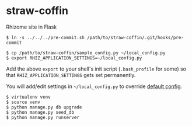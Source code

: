 straw-coffin
============

Rhizome site in Flask

```$ ln -s ../../../pre-commit.sh /path/to/straw-coffin/.git/hooks/pre-commit```

```
$ cp /path/to/straw-coffin/sample_config.py ~/local_config.py
$ export RHIZ_APPLICATION_SETTINGS=~/local_config.py
```

Add the above `export` to your shell's init script (`.bash_profile` for some) so that `RHIZ_APPLICATION_SETTINGS` gets set permanently.

You will add/edit settings in `~/local_config.py` to override [default config](rhiz/config.py).

```
$ virtualenv venv
$ source venv
$ python manage.py db upgrade
$ python manage.py seed_db
$ python manage.py runserver
```
